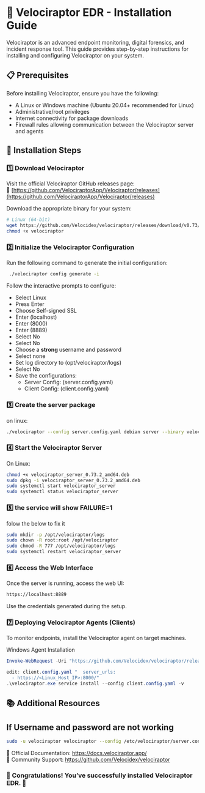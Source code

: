 # 🦖 Velociraptor EDR - Installation Guide  

Velociraptor is an advanced endpoint monitoring, digital forensics, and incident response tool. This guide provides step-by-step instructions for installing and configuring Velociraptor on your system.  

## 📋 Prerequisites  

Before installing Velociraptor, ensure you have the following:  

- A Linux or Windows machine (Ubuntu 20.04+ recommended for Linux)  
- Administrative/root privileges  
- Internet connectivity for package downloads  
- Firewall rules allowing communication between the Velociraptor server and agents  

## 🚀 Installation Steps  

### 1️⃣ **Download Velociraptor**  
Visit the official Velociraptor GitHub releases page:  
🔗 [https://github.com/VelociraptorApp/Velociraptor/releases](https://github.com/VelociraptorApp/Velociraptor/releases)  

Download the appropriate binary for your system:  

```bash
# Linux (64-bit)
wget https://github.com/Velocidex/velociraptor/releases/download/v0.73/velociraptor-v0.73.2-linux-amd64 -O velociraptor
chmod +x velociraptor
```

### 2️⃣ Initialize the Velociraptor Configuration
Run the following command to generate the initial configuration:
```bash
 ./velociraptor config generate -i
```

Follow the interactive prompts to configure:

- Select Linux
- Press Enter
- Choose Self-signed SSL
- Enter (localhost)
- Enter (8000)
- Enter (8889)
- Select No
- Select No
- Choose a <b> strong </b> username and password
- Select none
- Set log directory to (opt/velociraptor/logs)
- Select No
- Save the configurations:
  - Server Config: (server.config.yaml)
  - Client Config: (client.config.yaml)

### 3️⃣ Create the server package
on linux:  
```bash
./velociraptor --config server.config.yaml debian server --binary velociraptor
```

### 4️⃣ Start the Velociraptor Server
On Linux: 
```bash
chmod +x velociraptor_server_0.73.2_amd64.deb
sudo dpkg -i velociraptor_server_0.73.2_amd64.deb
sudo systemctl start velociraptor_server
sudo systemctl status velociraptor_server
```

### 5️⃣ the service will show FAILURE=1
folow the below to fix it
```bash
sudo mkdir -p /opt/velociraptor/logs
sudo chown -R root:root /opt/velociraptor
sudo chmod -R 777 /opt/velociraptor/logs
sudo systemctl restart velociraptor_server
```

### 6️⃣ Access the Web Interface
Once the server is running, access the web UI:


```bash
https://localhost:8889
```
Use the credentials generated during the setup.


### 7️⃣ Deploying Velociraptor Agents (Clients)
To monitor endpoints, install the Velociraptor agent on target machines.

Windows Agent Installation
```powershell
Invoke-WebRequest -Uri "https://github.com/Velocidex/velociraptor/releases/download/v0.73/velociraptor-v0.73.3-windows-amd64.exe" -OutFile "velociraptor.exe"

edit: client.config.yaml "  server_urls:
  - https://<Linux_Host_IP>:8000/"
.\velociraptor.exe service install --config client.config.yaml -v
```


## 📚 Additional Resources

## If Username and password are not working
```bash
sudo -u velociraptor velociraptor --config /etc/velociraptor/server.config.yaml user add admin --role administrator
```
📖 Official Documentation: https://docs.velociraptor.app/ <br>
📢 Community Support: https://github.com/Velocidex/velociraptor
### 🚀 Congratulations! You’ve successfully installed Velociraptor EDR. 🎯
